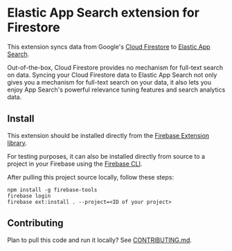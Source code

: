 # Elastic App Search extension for Firestore

This extension syncs data from Google's [Cloud Firestore](https://firebase.google.com/products/firestore) to [Elastic App Search](https://www.elastic.co/app-search/).

Out-of-the-box, Cloud Firestore provides no mechanism for full-text search on data. Syncing your Cloud Firestore data to Elastic App Search not only gives you a mechanism for full-text search on your data, it also lets you enjoy App Search's powerful relevance tuning features and search analytics data.

## Install

This extension should be installed directly from the [Firebase Extension library](https://firebase.google.com/products/extensions).

For testing purposes, it can also be installed directly from source to a project in your Firebase using the [Firebase CLI](https://firebase.google.com/docs/cli).

After pulling this project source locally, follow these steps:

```shell
npm install -g firebase-tools
firebase login
firebase ext:install . --project=<ID of your project>
```

## Contributing

Plan to pull this code and run it locally? See [CONTRIBUTING.md](CONTRIBUTING.md).
